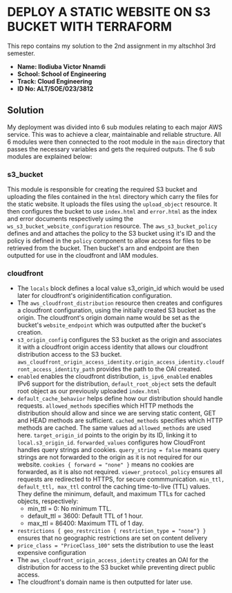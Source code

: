 # DEPLOY A STATIC WEBSITE ON S3 BUCKET WITH TERRAFORM

This repo contains my solution to the 2nd assignment in my altschhol 3rd semester.

- **Name: Ilodiuba Victor Nnamdi**
- **School: School of Engineering**
- **Track: Cloud Engineering**
- **ID No: ALT/SOE/023/3812**

## Solution

My deployment was divided into 6 sub modules relating to each major AWS service. This was to achieve a clear, maintainable and reliable structure. All 6 modules were then connected to the root module in the `main` directory that passes the necessary variables and gets the required outputs. The 6 sub modules are explained below:

### s3_bucket

This module is responsible for creating the required S3 bucket and uploading the files contained in the `html` directory which carry the files for the static website. It uploads the files using the `upload_object` resource. It then configures the bucket to use `index.html` and `error.html` as the index and error documents respectively usimg the `ws_s3_bucket_website_configuration` resource. The `aws_s3_bucket_policy` defines and and attaches the policy to the S3 bucket using it's ID and the policy is defined in the `policy` component to allow access for files to be retrieved from the bucket. Then bucket's arn and endpoint are then outputted for use in the cloudfront and IAM modules.

### cloudfront

- The `locals` block defines a local value s3_origin_id which would be used later for cloudfront's originidentification configuration.
- The `aws_cloudfront_distribution` resource then creates and configures a cloudfront configuration, using the initially created S3 bucket as the origin. The cloudfront's origin domain name would be set as the bucket's `website_endpoint` which was outputted after the bucket's creation.
- `s3_origin_config` configures the S3 bucket as the origin and associates it with a cloudfront origin access identity that allows our cloudfront distribution access to the S3 bucket. `aws_cloudfront_origin_access_identity.origin_access_identity.cloudfront_access_identity_path` provides the path to the OAI created.
- `enabled` enables the cloudfront distribution, `is_ipv6_enabled` enables IPv6 support for the distribution, `default_root_object` sets the default root object as our previously uploaded  `index.html`
- `default_cache_behavior` helps define how our distribution should handle requests. `allowed_methods` specifies which HTTP methods the distribution should allow and since we are serving static content, GET and HEAD methods are sufficient. `cached_methods` specifies which HTTP methods are cached. The same values ad `allowed_methods` are used here. `target_origin_id` points to the origin by its ID, linking it to `local.s3_origin_id`. `forwarded_values` configures how CloudFront handles query strings and cookies. `query_string = false` means query strings are not forwarded to the origin as it is not required for our website. `cookies { forward = "none" }` means no cookies are forwarded, as it is also not required. `viewer_protocol_policy` ensures all requests are redirected to HTTPS, for secure commmunication. `min_ttl, default_ttl, max_ttl` control the caching time-to-live (TTL) values. They define the minimum, default, and maximum TTLs for cached objects, respectively:
    - min_ttl = 0: No minimum TTL.
    - default_ttl = 3600: Default TTL of 1 hour.
    - max_ttl = 86400: Maximum TTL of 1 day.
- `restrictions { geo_restrcition { restriction_type = "none"} }` ensures that no geographic restrictions are set on content delivery
- `price_class = "PriceClass_100"` sets the distribution to use the least expensive configuration
- The `aws_cloudfront_origin_access_identity` creates an OAI for the distribution for access to the S3 bucket while preventing direct public access.
- The cloudfront's domain name is then outputted for later use.


